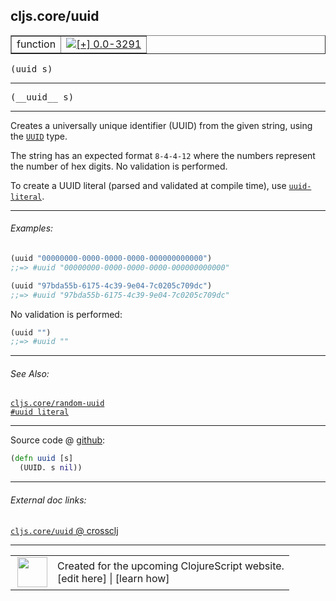 ## cljs.core/uuid



 <table border="1">
<tr>
<td>function</td>
<td><a href="https://github.com/cljsinfo/cljs-api-docs/tree/0.0-3291"><img valign="middle" alt="[+] 0.0-3291" title="Added in 0.0-3291" src="https://img.shields.io/badge/+-0.0--3291-lightgrey.svg"></a> </td>
</tr>
</table>

<samp>(uuid s)</samp><br>

---

 <samp>
(__uuid__ s)<br>
</samp>

---

Creates a universally unique identifier (UUID) from the given string, using the
[`UUID`][doc:cljs.core/UUID] type.

The string has an expected format `8-4-4-12` where the numbers represent the
number of hex digits.  No validation is performed.

To create a UUID literal (parsed and validated at compile time), use [`uuid-literal`][doc:syntax/uuid-literal].

[doc:cljs.core/UUID]:../cljs.core/UUID.md
[doc:syntax/uuid-literal]:../syntax/uuid-literal.md

---

###### Examples:

```clj
(uuid "00000000-0000-0000-0000-000000000000")
;;=> #uuid "00000000-0000-0000-0000-000000000000"

(uuid "97bda55b-6175-4c39-9e04-7c0205c709dc")
;;=> #uuid "97bda55b-6175-4c39-9e04-7c0205c709dc"
```

No validation is performed:

```clj
(uuid "")
;;=> #uuid ""
```



---

###### See Also:

[`cljs.core/random-uuid`](../cljs.core/random-uuid.md)<br>
[`#uuid literal`](../syntax/uuid-literal.md)<br>

---




Source code @ [github]():

```clj
(defn uuid [s]
  (UUID. s nil))
```

<!--
Repo - tag - source tree - lines:

 <pre>

</pre>

-->

---



###### External doc links:

[`cljs.core/uuid` @ crossclj](http://crossclj.info/fun/cljs.core.cljs/uuid.html)<br>

---

 <table>
<tr><td>
<img valign="middle" align="right" width="48px" src="http://i.imgur.com/Hi20huC.png">
</td><td>
Created for the upcoming ClojureScript website.<br>
[edit here] | [learn how]
</td></tr></table>

[edit here]:https://github.com/cljsinfo/cljs-api-docs/blob/master/cljsdoc/cljs.core/uuid.cljsdoc
[learn how]:https://github.com/cljsinfo/cljs-api-docs/wiki/cljsdoc-files

<!--

This information was too distracting to show to readers, but I'll leave it
commented here since it is helpful to:

- pretty-print the data used to generate this document
- and show how to retrieve that data



The API data for this symbol:

```clj
{:description "Creates a universally unique identifier (UUID) from the given string, using the\n[doc:cljs.core/UUID] type.\n\nThe string has an expected format `8-4-4-12` where the numbers represent the\nnumber of hex digits.  No validation is performed.\n\nTo create a UUID literal (parsed and validated at compile time), use [doc:syntax/uuid-literal].",
 :ns "cljs.core",
 :name "uuid",
 :signature ["[s]"],
 :name-encode "uuid",
 :history [["+" "0.0-3291"]],
 :type "function",
 :related ["cljs.core/random-uuid" "syntax/uuid-literal"],
 :full-name-encode "cljs.core/uuid",
 :source {:code "(defn uuid [s]\n  (UUID. s nil))",
          :title "Source code",
          :repo "clojurescript",
          :tag "r1.9.14",
          :filename "src/main/cljs/cljs/core.cljs",
          :lines [10118 10119],
          :url "https://github.com/clojure/clojurescript/blob/r1.9.14/src/main/cljs/cljs/core.cljs#L10118-L10119"},
 :usage ["(uuid s)"],
 :examples [{:id "d6491d",
             :content "```clj\n(uuid \"00000000-0000-0000-0000-000000000000\")\n;;=> #uuid \"00000000-0000-0000-0000-000000000000\"\n\n(uuid \"97bda55b-6175-4c39-9e04-7c0205c709dc\")\n;;=> #uuid \"97bda55b-6175-4c39-9e04-7c0205c709dc\"\n```\n\nNo validation is performed:\n\n```clj\n(uuid \"\")\n;;=> #uuid \"\"\n```"}],
 :full-name "cljs.core/uuid",
 :cljsdoc-url "https://github.com/cljsinfo/cljs-api-docs/blob/master/cljsdoc/cljs.core/uuid.cljsdoc"}

```

Retrieve the API data for this symbol:

```clj
;; from Clojure REPL
(require '[clojure.edn :as edn])
(-> (slurp "https://raw.githubusercontent.com/cljsinfo/cljs-api-docs/catalog/cljs-api.edn")
    (edn/read-string)
    (get-in [:symbols "cljs.core/uuid"]))
```

-->
